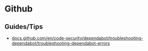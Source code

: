 # Github

## Guides/Tips

* [docs.github.com/en/code-security/dependabot/troubleshooting-dependabot/troubleshooting-dependabot-errors](https://docs.github.com/en/code-security/dependabot/troubleshooting-dependabot/troubleshooting-dependabot-errors)